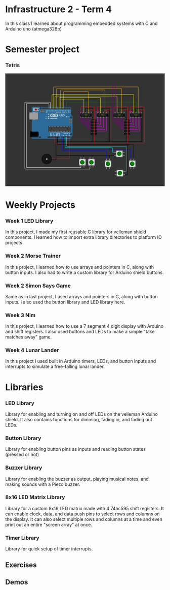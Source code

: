 # Infrastructure 2 - Term 4

In this class I learned about programming embedded systems with C and Arduino uno (atmega328p)

# Semester project
### Tetris

![alt arduino](https://raw.githubusercontent.com/Vlakoosh/open-source-image-assets/main/image_2024-06-06_144756347.png)

# Weekly Projects

### Week 1 LED Library

In this project, I made my first reusable C library for velleman shield components.
I learned how to import extra library directories to platform IO projects

### Week 2 Morse Trainer

In this project, I learned how to use arrays and pointers in C, along with button inputs.
I also had to write a custom library for Arduino shield buttons.

### Week 2 Simon Says Game

Same as in last project, I used arrays and pointers in C, along with button inputs.
I also used the button library and LED library here.

### Week 3 Nim

In this project, I learned how to use a 7 segment 4 digit display with Arduino and shift registers. I also used buttons and LEDs to make a simple "take matches away" game.

### Week 4 Lunar Lander

In this project I used built in Arduino timers, LEDs, and button inputs and interrupts to simulate a free-falling lunar lander.


# Libraries

### LED Library
Library for enabling and turning on and off LEDs on the velleman Arduino shield. It also contains functions for dimming, fading in, and fading out LEDs.

### Button Library
Library for enabling button pins as inputs and reading button states (pressed or not)

### Buzzer Library
Library for enabling the buzzer as output, playing musical notes, and making sounds with a Piezo buzzer.

### 8x16 LED Matrix Library
Library for a custom 8x16 LED matrix made with 4 74hc595 shift registers. It can enable clock, data, and data push pins to select rows and columns on the display. It can also select multiple rows and columns at a time and even print out an entire "screen array" at once.

### Timer Library 
Library for quick setup of timer interrupts.

## Exercises

## Demos
